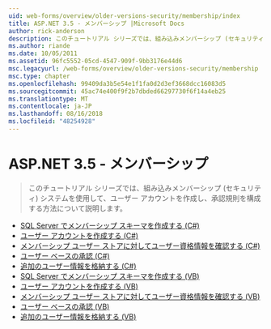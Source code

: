 ```yaml
---
uid: web-forms/overview/older-versions-security/membership/index
title: ASP.NET 3.5 - メンバーシップ |Microsoft Docs
author: rick-anderson
description: このチュートリアル シリーズでは、組み込みメンバーシップ (セキュリティ) システムを使用して、ユーザー アカウントを作成し、承認規則を構成する方法について説明します。
ms.author: riande
ms.date: 10/05/2011
ms.assetid: 96fc5552-05cd-4547-909f-9bb3176e44d6
msc.legacyurl: /web-forms/overview/older-versions-security/membership
msc.type: chapter
ms.openlocfilehash: 99409da3b5e54e1f1fa0d2d3ef3668dcc16083d5
ms.sourcegitcommit: 45ac74e400f9f2b7dbded66297730f6f14a4eb25
ms.translationtype: MT
ms.contentlocale: ja-JP
ms.lasthandoff: 08/16/2018
ms.locfileid: "48254928"
---
```

<a name="aspnet-35---membership"></a>ASP.NET 3.5 - メンバーシップ
====================
> このチュートリアル シリーズでは、組み込みメンバーシップ (セキュリティ) システムを使用して、ユーザー アカウントを作成し、承認規則を構成する方法について説明します。


- [SQL Server でメンバーシップ スキーマを作成する (C#)](creating-the-membership-schema-in-sql-server-cs.md)
- [ユーザー アカウントを作成する (C#)](creating-user-accounts-cs.md)
- [メンバーシップ ユーザー ストアに対してユーザー資格情報を確認する (C#)](validating-user-credentials-against-the-membership-user-store-cs.md)
- [ユーザー ベースの承認 (C#)](user-based-authorization-cs.md)
- [追加のユーザー情報を格納する (C#)](storing-additional-user-information-cs.md)
- [SQL Server でメンバーシップ スキーマを作成する (VB)](creating-the-membership-schema-in-sql-server-vb.md)
- [ユーザー アカウントを作成する (VB)](creating-user-accounts-vb.md)
- [メンバーシップ ユーザー ストアに対してユーザー資格情報を確認する (VB)](validating-user-credentials-against-the-membership-user-store-vb.md)
- [ユーザー ベースの承認 (VB)](user-based-authorization-vb.md)
- [追加のユーザー情報を格納する (VB)](storing-additional-user-information-vb.md)
